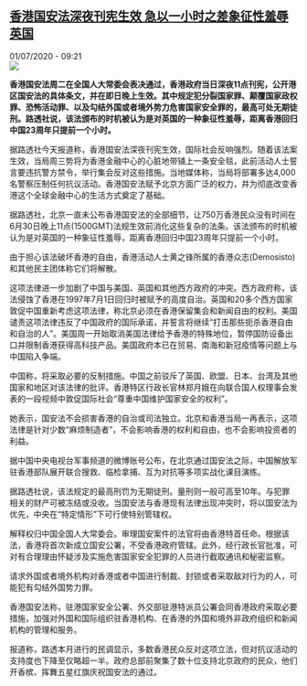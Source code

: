 <!--1593590061000-->
[香港国安法深夜刊宪生效 急以一小时之差象征性羞辱英国](http://www.rfi.fr//cn/%E4%B8%AD%E5%9B%BD/20200701-%E9%A6%99%E6%B8%AF%E5%9B%BD%E5%AE%89%E6%B3%95%E6%B7%B1%E5%A4%9C%E5%88%8A%E5%AE%AA%E7%94%9F%E6%95%88-%E6%80%A5%E4%BB%A5%E4%B8%80%E5%B0%8F%E6%97%B6%E4%B9%8B%E5%B7%AE%E8%B1%A1%E5%BE%81%E6%80%A7%E7%BE%9E%E8%BE%B1%E8%8B%B1%E5%9B%BD)
------

<div>01/07/2020 - 09:21</div><img src="https://s.rfi.fr/media/display/64f22f48-bb2a-11ea-aa73-005056bff430/w:310/p:16x9/a3cc133c4f1af5a07b943f8bfbcc13b33a5ddd43_1.jpg"><p><strong>香港国安法周二在全国人大常委会表决通过，香港政府当日深夜11点刊宪，公开港区国安法的具体条文，并在即日晚上生效。其中规定犯分裂国家罪、颠覆国家政权罪、恐怖活动罪、以及勾结外国或者境外势力危害国家安全罪的，最高可处无期徒刑。路透社说，该法颁布的时机被认为是对英国的一种象征性羞辱，距离香港回归中国23周年只提前一个小时。</strong></p><div class="t-content__body u-clearfix"><div class="m-interstitial"></div><p>据路透社今天报道称，香港国安法深夜刊宪生效，国际社会反响强烈。随着该法案生效，当局周三势将为香港金融中心的心脏地带铺上一条安全毯，此前活动人士誓言要违抗警方禁令，举行集会反对这些措施。当地媒体称，当局将部署多达4,000名警察压制任何抗议活动。香港国安法赋予北京方面广泛的权力，并为彻底改变香港这个全球金融中心的生活方式奠定了基础。</p><p>据路透社，北京一直未公布香港国安法的全部细节，让750万香港民众没有时间在6月30日晚上11点(1500GMT)法规生效前消化这些复杂的法条。该法颁布的时机被认为是对英国的一种象征性羞辱，距离香港回归中国23周年只提前一个小时。</p><p>由于担心该法破坏香港的自由，香港活动人士黄之锋所属的香港众志(Demosisto)和其他民主团体称它们将解散。</p><p>这项法律进一步加剧了中国与美国、英国和其他西方政府的冲突。西方政府称，该法侵蚀了香港在1997年7月1日回归时被赋予的高度自治。英国和20多个西方国家敦促中国重新考虑这项法律，称北京必须在香港保留集会和新闻自由的权利。美国谴责这项法律违反了中国政府的国际承诺，并誓言将继续“打击那些扼杀香港自由和自治的人”。美国周一开始取消美国法律给予香港的特殊地位，暂停国防设备出口并限制香港获得高科技产品。美国政府本已在贸易、南海和新冠疫情等问题上与中国陷入争端。</p><p>中国称，将采取必要的反制措施。中国之前驳斥了英国、欧盟、日本、台湾及其他国家和地区对该法律的批评。香港特区行政长官林郑月娥在向联合国人权理事会发表的一段视频中敦促国际社会“尊重中国维护国家安全的权利”。</p><p>她表示，国安法不会损害香港的自治或司法独立。北京和香港当局一再表示，这项法律是针对少数“麻烦制造者”，不会影响香港的权利和自由，也不会影响投资者的利益。</p><p>据中国中央电视台军事频道的微博账号公布，在北京通过国安法之际，中国解放军驻香港部队展开联合搜救、临检拿捕、互为对抗等多项实战化课目演练。</p><p>据路透社说，该法规定的最高刑罚为无期徒刑。量刑则一般可高至10年。与犯罪相关的财产可被冻结或没收。当国安法与香港现有法律出现冲突时，将以国安法为优先，中央在“特定情形”下可行使特别管辖权。</p><p>解释权归中国全国人大常委会。审理国安案件的法官将由香港特首任命。根据该法，香港将首次新成立国安公署，不受香港政府管辖。此外，经行政长官批准，可对有合理理由怀疑涉及实施危害国家安全犯罪的人员进行截取通讯和秘密监察。</p><p>请求外国或者境外机构对香港或者中国进行制裁、封锁或者采取敌对行为的人，可能犯有勾结外国势力罪。</p><p>香港国安法称，驻港国家安全公署、外交部驻港特派员公署会同香港政府采取必要措施，加强对外国和国际组织驻香港机构、在香港的外国和境外非政府组织和新闻机构的管理和服务。</p><p>报道称，路透本月进行的民调显示，多数香港民众反对这项立法，但对抗议活动的支持度也下降至仅略超一半。政府总部前聚集了数十位支持北京政府的民众，他们开香槟、挥舞五星红旗庆祝国安法的通过。</p><div class="o-self-promo o-self-promo--nl o-self-promo--hidden" data-selfpromo-newsletter></div><div class="o-self-promo o-self-promo--app o-self-promo--hidden" data-selfpromo-app></div></div>

